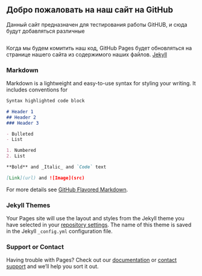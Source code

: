 ## Добро пожаловать на наш сайт на GitHub

Данный сайт предназначен для тестирования работы GitHUB, и сюда будут добавляться различные
```You can use the [editor on GitHub](https://github.com/maslekhade/maslekhade.Github.io/edit/master/index.md) to maintain and preview the content for your website in Markdown files.
```
Когда мы будем комитить наш код, GitHub Pages будет обновляться на странице нашего сайта из содержимого наших файлов. [Jekyll](https://jekyllrb.com/)

### Markdown

Markdown is a lightweight and easy-to-use syntax for styling your writing. It includes conventions for

```markdown
Syntax highlighted code block

# Header 1
## Header 2
### Header 3

- Bulleted
- List

1. Numbered
2. List

**Bold** and _Italic_ and `Code` text

[Link](url) and ![Image](src)
```

For more details see [GitHub Flavored Markdown](https://guides.github.com/features/mastering-markdown/).

### Jekyll Themes

Your Pages site will use the layout and styles from the Jekyll theme you have selected in your [repository settings](https://github.com/maslekhade/maslekhade.Github.io/settings). The name of this theme is saved in the Jekyll `_config.yml` configuration file.

### Support or Contact

Having trouble with Pages? Check out our [documentation](https://docs.github.com/categories/github-pages-basics/) or [contact support](https://github.com/contact) and we’ll help you sort it out.
